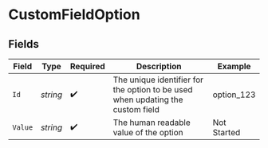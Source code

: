 # CustomFieldOption


## Fields

| Field                                                                          | Type                                                                           | Required                                                                       | Description                                                                    | Example                                                                        |
| ------------------------------------------------------------------------------ | ------------------------------------------------------------------------------ | ------------------------------------------------------------------------------ | ------------------------------------------------------------------------------ | ------------------------------------------------------------------------------ |
| `Id`                                                                           | *string*                                                                       | :heavy_check_mark:                                                             | The unique identifier for the option to be used when updating the custom field | option_123                                                                     |
| `Value`                                                                        | *string*                                                                       | :heavy_check_mark:                                                             | The human readable value of the option                                         | Not Started                                                                    |